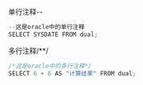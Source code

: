 单行注释--

```javascript
--这是oracle中的单行注释
SELECT SYSDATE FROM dual;
```

多行注释/**/

```javascript
/*这是oracle中的多行注释*/
SELECT 6 + 6 AS "计算结果" FROM dual;
```

